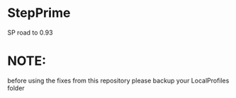 # StepPrime
SP road to 0.93

# NOTE:
before using the fixes from this repository please backup your LocalProfiles folder
